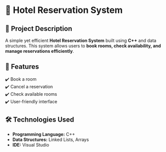 # 🏨 Hotel Reservation System  

## 📌 Project Description  
A simple yet efficient **Hotel Reservation System** built using **C++** and data structures. This system allows users to **book rooms, check availability, and manage reservations efficiently**.  

## 🚀 Features  
✔️ Book a room  
✔️ Cancel a reservation  
✔️ Check available rooms  
✔️ User-friendly interface    

## 🛠️ Technologies Used  
- **Programming Language:** C++  
- **Data Structures:** Linked Lists, Arrays  
- **IDE:** Visual Studio
